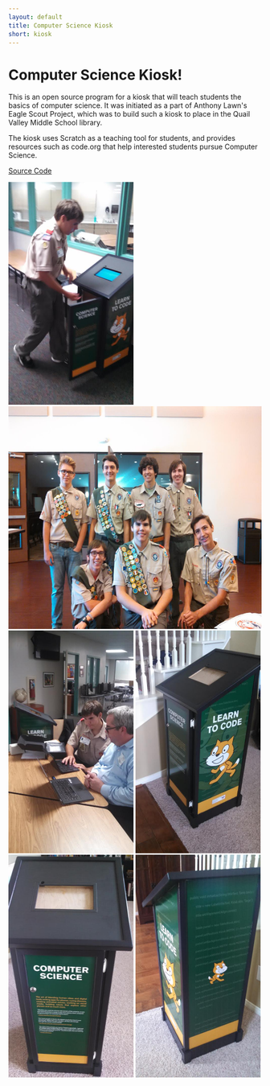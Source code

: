 ```yaml
---
layout: default
title: Computer Science Kiosk
short: kiosk
---
```

# Computer Science Kiosk!

This is an open source program for a kiosk that will teach students the basics of computer science. It was initiated as a part of Anthony Lawn's Eagle Scout Project, which was to build such a kiosk to place in the Quail Valley Middle School library.

The kiosk uses Scratch as a teaching tool for students, and provides resources such as code.org that help interested students pursue Computer Science.

[Source Code](https://github.com/thepaperpilot/Computer-Science-Kiosk)

<div style="overflow:hidden;">
  <img src="./photos/0.jpeg" alt="Snapshot 1" width="249" height="443">
  <img src="./photos/1.jpeg" alt="Snapshot 2" width="590" height="443">
  <img src="./photos/2.jpeg" alt="Snapshot 3" width="249" height="443">
  <img src="./photos/3.jpeg" alt="Snapshot 4" width="249" height="443">
  <img src="./photos/4.jpeg" alt="Snapshot 5" width="249" height="443">
  <img src="./photos/5.jpeg" alt="Snapshot 6" width="249" height="443">
</div>
